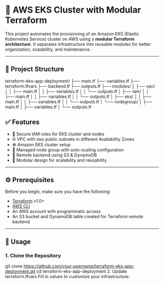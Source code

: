 # 🚀 AWS EKS Cluster with Modular Terraform

This project automates the provisioning of an Amazon EKS (Elastic Kubernetes Service) cluster on AWS using a **modular Terraform architecture**. It separates infrastructure into reusable modules for better organization, scalability, and maintenance.

---

## 📁 Project Structure
terraform-eks-app-deployment/
├── main.tf
├── variables.tf
├── terraform.tfvars
├── backend.tf
├── outputs.tf
├── modules/
│ ├── vpc/
│ │ ├── main.tf
│ │ ├── variables.tf
│ │ └── outputs.tf
│ ├── iam/
│ │ ├── main.tf
│ │ ├── variables.tf
│ │ └── outputs.tf
│ ├── eks/
│ │ ├── main.tf
│ │ ├── variables.tf
│ │ └── outputs.tf
│ └── nodegroup/
│ ├── main.tf
│ ├── variables.tf
│ └── outputs.tf

## ✅ Features

- 🔐 Secure IAM roles for EKS cluster and nodes
- 🌐 VPC with two public subnets in different Availability Zones
- ☸️ Amazon EKS cluster setup
- 🧱 Managed node group with auto-scaling configuration
- 💾 Remote backend using S3 & DynamoDB
- 🔁 Modular design for scalability and reusability

---

## ⚙️ Prerequisites

Before you begin, make sure you have the following:

- [Terraform](https://www.terraform.io/downloads.html) v1.0+
- [AWS CLI](https://docs.aws.amazon.com/cli/latest/userguide/install-cliv2.html)
- An AWS account with programmatic access
- An S3 bucket and DynamoDB table created for Terraform remote backend

---

## 🔧 Usage

### 1. Clone the Repository


git clone https://github.com/your-username/terraform-eks-app-deployment.git
cd terraform-eks-app-deployment
2. Update terraform.tfvars
Fill in values to customize your infrastructure:


